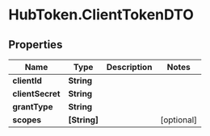 # HubToken.ClientTokenDTO

## Properties

Name | Type | Description | Notes
------------ | ------------- | ------------- | -------------
**clientId** | **String** |  | 
**clientSecret** | **String** |  | 
**grantType** | **String** |  | 
**scopes** | **[String]** |  | [optional] 


